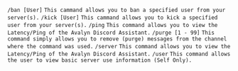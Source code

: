 `/ban [User]` `This cammand allows you to ban a specified user from your server(s).`
`/kick [User]` `This cammand allows you to kick a specified user from your server(s).`
`/ping` `This command allows you to view the Latency/Ping of the Avalyn Discord Assistant.`
`/purge [1 - 99]` `This command simply allows you to remove (purge) messages from the channel where the command was used.`
`/server` `This command allows you to view the Latency/Ping of the Avalyn Discord Assistant.`
`/user` `This command allows the user to view basic server use information (Self Only).`
